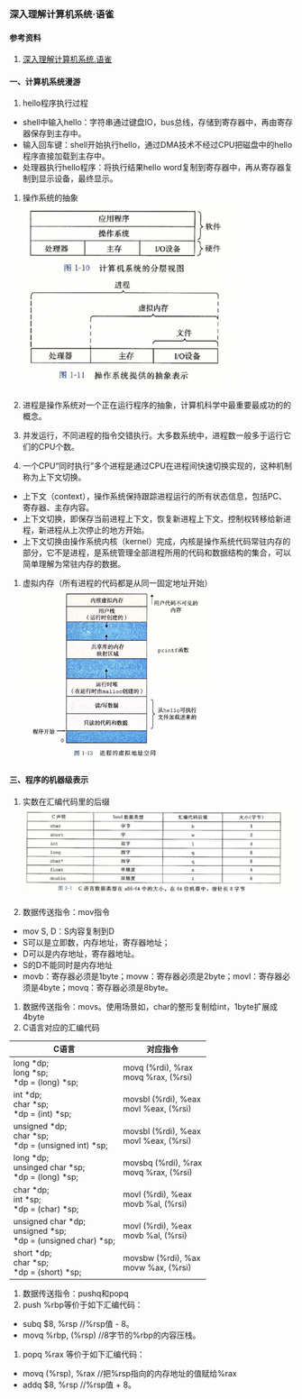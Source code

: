 <link rel="stylesheet" href="../extra/ideal-image-slider.css">
<link rel="stylesheet" href="../extra/ideal-default-theme.css">
<script src="../extra/ideal-image-slider.js"></script>
<script src="../extra/ideal-iis-bullet-nav.js"></script>
<script>
var gitbook = gitbook || [];
gitbook.push(function() {
    let slider = new IdealImageSlider.Slider('.IdealImageSlider');
    slider.addBulletNav();
})
</script>

### 深入理解计算机系统·语雀

#### 参考资料
1. [深入理解计算机系统.语雀](https://www.yuque.com/tvvhealth/cs/taaqns)

#### 一、计算机系统漫游
1. hello程序执行过程
  * shell中输入hello：字符串通过键盘IO，bus总线，存储到寄存器中，再由寄存器保存到主存中。
  * 输入回车键：shell开始执行hello，通过DMA技术不经过CPU把磁盘中的hello程序直接加载到主存中。
  * 处理器执行hello程序：将执行结果hello word复制到寄存器中，再从寄存器复制到显示设备，最终显示。
1. 操作系统的抽象<br/>![](../images/operating_system.png)

1. 进程是操作系统对一个正在运行程序的抽象，计算机科学中最重要最成功的的概念。
1. 并发运行，不同进程的指令交错执行。大多数系统中，进程数一般多于运行它们的CPU个数。
1. 一个CPU“同时执行”多个进程是通过CPU在进程间快速切换实现的，这种机制称为上下文切换。
  * 上下文（context），操作系统保持跟踪进程运行的所有状态信息，包括PC、寄存器、主存内容。
  * 上下文切换，即保存当前进程上下文，恢复新进程上下文，控制权转移给新进程，新进程从上次停止的地方开始。
  * 上下文切换由操作系统内核（kernel）完成，内核是操作系统代码常驻内存的部分，它不是进程，是系统管理全部进程所用的代码和数据结构的集合，可以简单理解为常驻内存的数据。
1. 虚拟内存（所有进程的代码都是从同一固定地址开始）<br/>![](../images/virtual_memory.png)

#### 三、程序的机器级表示
1. 实数在汇编代码里的后缀<br/>![](../images/assembler_code_suffix.png)

1.  数据传送指令：mov指令
  * mov S, D：S内容复制到D
  * S可以是立即数，内存地址，寄存器地址；
  * D可以是内存地址，寄存器地址。
  * S的D不能同时是内存地址
  * movb：寄存器必须是1byte；movw：寄存器必须是2byte；movl：寄存器必须是4byte；movq：寄存器必须是8byte。
1. 数据传送指令：movs。使用场景如，char的整形复制给int，1byte扩展成4byte
1. C语言对应的汇编代码

|C语言 |对应指令 |
| ---  |---     |
|long *dp;<br/>long *sp;<br/>*dp = (long) *sp; |movq (%rdi), %rax<br/>movq %rax, (%rsi) |
|int *dp;<br/>char *sp;<br/>*dp = (int) *sp;              |movsbl (%rdi), %eax<br/>movl %eax, (%rsi)|
|unsigned *dp;<br/>char *sp;<br/>*dp = (unsigned int) *sp;|movsbl (%rdi), %eax<br/>movl %eax, (%rsi)|
|long *dp;<br/>unsinged char *sp;<br/>*dp = (long) *sp;   |movsbq (%rdi), %rax<br/>movq %rax, (%rsi)|
|char *dp;<br/>int *sp;<br/>*dp = (char) *sp;             |movl (%rdi), %eax<br/>movb %al, (%rsi)   |
|unsigned char *dp;<br/>unsigned *sp;<br/>*dp = (unsigned char) *sp;|movl (%rdi), %eax<br/>movb %al, (%rsi)|
|short *dp;<br/>char *sp;<br/>*dp = (short) *sp;          |movsbw (%rdi), %ax<br/>movw %ax, (%rsi)  |

1. 数据传送指令：pushq和popq
1. push %rbp等价于如下汇编代码：
  * subq $8, %rsp //%rsp值 - 8。
  * movq %rbp, (%rsp) //8字节的%rbp的内容压栈。
1. popq %rax 等价于如下汇编代码：
  * movq (%rsp), %rax //把%rsp指向的内存地址的值赋给%rax
  * addq $8, %rsp //%rsp值 + 8。




